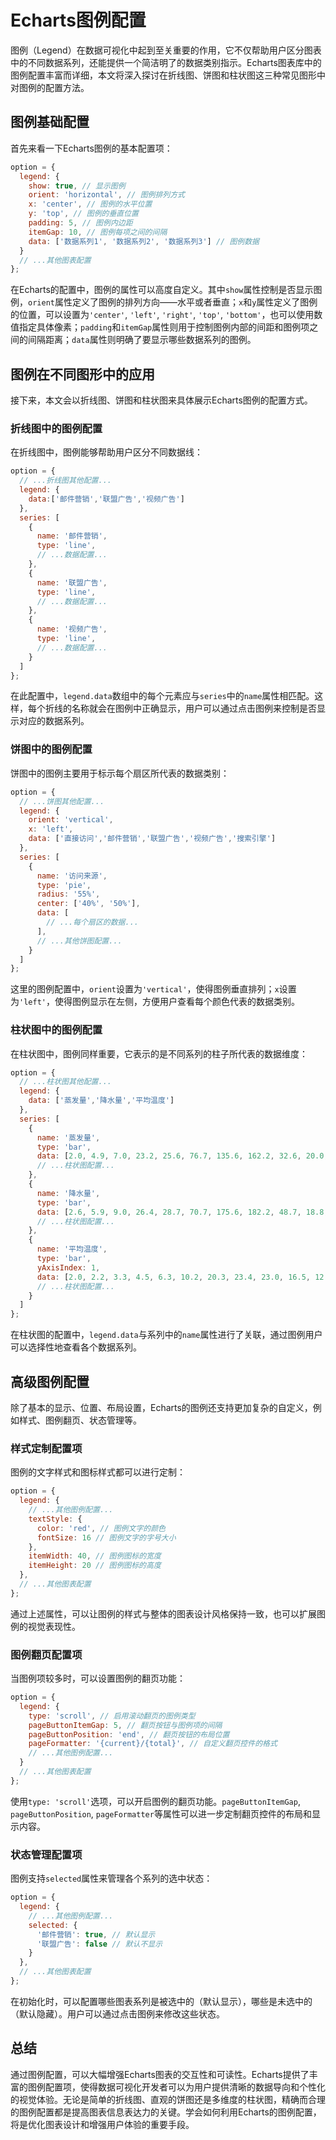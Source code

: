 # Echarts图例配置

图例（Legend）在数据可视化中起到至关重要的作用，它不仅帮助用户区分图表中的不同数据系列，还能提供一个简洁明了的数据类别指示。Echarts图表库中的图例配置丰富而详细，本文将深入探讨在折线图、饼图和柱状图这三种常见图形中对图例的配置方法。

## 图例基础配置

首先来看一下Echarts图例的基本配置项：

```javascript
option = {
  legend: {
    show: true, // 显示图例
    orient: 'horizontal', // 图例排列方式
    x: 'center', // 图例的水平位置
    y: 'top', // 图例的垂直位置
    padding: 5, // 图例内边距
    itemGap: 10, // 图例每项之间的间隔
    data: ['数据系列1', '数据系列2', '数据系列3'] // 图例数据
  }
  // ...其他图表配置
};
```

在Echarts的配置中，图例的属性可以高度自定义。其中`show`属性控制是否显示图例，`orient`属性定义了图例的排列方向——水平或者垂直；`x`和`y`属性定义了图例的位置，可以设置为`'center'`, `'left'`, `'right'`, `'top'`, `'bottom'`，也可以使用数值指定具体像素；`padding`和`itemGap`属性则用于控制图例内部的间距和图例项之间的间隔距离；`data`属性则明确了要显示哪些数据系列的图例。

## 图例在不同图形中的应用

接下来，本文会以折线图、饼图和柱状图来具体展示Echarts图例的配置方式。

### 折线图中的图例配置

在折线图中，图例能够帮助用户区分不同数据线：

```javascript
option = {
  // ...折线图其他配置...
  legend: {
    data:['邮件营销','联盟广告','视频广告']
  },
  series: [
    {
      name: '邮件营销',
      type: 'line',
      // ...数据配置...
    },
    {
      name: '联盟广告',
      type: 'line',
      // ...数据配置...
    },
    {
      name: '视频广告',
      type: 'line',
      // ...数据配置...
    }
  ]
};
```

在此配置中，`legend.data`数组中的每个元素应与`series`中的`name`属性相匹配。这样，每个折线的名称就会在图例中正确显示，用户可以通过点击图例来控制是否显示对应的数据系列。

### 饼图中的图例配置

饼图中的图例主要用于标示每个扇区所代表的数据类别：

```javascript
option = {
  // ...饼图其他配置...
  legend: {
    orient: 'vertical',
    x: 'left',
    data: ['直接访问','邮件营销','联盟广告','视频广告','搜索引擎']
  },
  series: [
    {
      name: '访问来源',
      type: 'pie',
      radius: '55%',
      center: ['40%', '50%'],
      data: [
        // ...每个扇区的数据...
      ],
      // ...其他饼图配置...
    }
  ]
};
```

这里的图例配置中，`orient`设置为`'vertical'`，使得图例垂直排列；`x`设置为`'left'`，使得图例显示在左侧，方便用户查看每个颜色代表的数据类别。

### 柱状图中的图例配置

在柱状图中，图例同样重要，它表示的是不同系列的柱子所代表的数据维度：

```javascript
option = {
  // ...柱状图其他配置...
  legend: {
    data: ['蒸发量','降水量','平均温度']
  },
  series: [
    {
      name: '蒸发量',
      type: 'bar',
      data: [2.0, 4.9, 7.0, 23.2, 25.6, 76.7, 135.6, 162.2, 32.6, 20.0, 6.4, 3.3],
      // ...柱状图配置...
    },
    {
      name: '降水量',
      type: 'bar',
      data: [2.6, 5.9, 9.0, 26.4, 28.7, 70.7, 175.6, 182.2, 48.7, 18.8, 6.0, 2.3],
      // ...柱状图配置...
    },
    {
      name: '平均温度',
      type: 'bar',
      yAxisIndex: 1,
      data: [2.0, 2.2, 3.3, 4.5, 6.3, 10.2, 20.3, 23.4, 23.0, 16.5, 12.0, 6.2],
      // ...柱状图配置...
    }
  ]
};
```

在柱状图的配置中，`legend.data`与系列中的`name`属性进行了关联，通过图例用户可以选择性地查看各个数据系列。

## 高级图例配置

除了基本的显示、位置、布局设置，Echarts的图例还支持更加复杂的自定义，例如样式、图例翻页、状态管理等。

### 样式定制配置项

图例的文字样式和图标样式都可以进行定制：

```javascript
option = {
  legend: {
    // ...其他图例配置...
    textStyle: {
      color: 'red', // 图例文字的颜色
      fontSize: 16 // 图例文字的字号大小
    },
    itemWidth: 40, // 图例图标的宽度
    itemHeight: 20 // 图例图标的高度
  },
  // ...其他图表配置
};
```

通过上述属性，可以让图例的样式与整体的图表设计风格保持一致，也可以扩展图例的视觉表现性。

### 图例翻页配置项

当图例项较多时，可以设置图例的翻页功能：

```javascript
option = {
  legend: {
    type: 'scroll', // 启用滚动翻页的图例类型
    pageButtonItemGap: 5, // 翻页按钮与图例项的间隔
    pageButtonPosition: 'end', // 翻页按钮的布局位置
    pageFormatter: '{current}/{total}', // 自定义翻页控件的格式
    // ...其他图例配置...
  }
  // ...其他图表配置
};
```

使用`type: 'scroll'`选项，可以开启图例的翻页功能。`pageButtonItemGap`, `pageButtonPosition`, `pageFormatter`等属性可以进一步定制翻页控件的布局和显示内容。

### 状态管理配置项

图例支持`selected`属性来管理各个系列的选中状态：

```javascript
option = {
  legend: {
    // ...其他图例配置...
    selected: {
      '邮件营销': true, // 默认显示
      '联盟广告': false // 默认不显示
    }
  },
  // ...其他图表配置
};
```

在初始化时，可以配置哪些图表系列是被选中的（默认显示），哪些是未选中的（默认隐藏）。用户可以通过点击图例来修改这些状态。

## 总结

通过图例配置，可以大幅增强Echarts图表的交互性和可读性。Echarts提供了丰富的图例配置项，使得数据可视化开发者可以为用户提供清晰的数据导向和个性化的视觉体验。无论是简单的折线图、直观的饼图还是多维度的柱状图，精确而合理的图例配置都是提高图表信息表达力的关键。学会如何利用Echarts的图例配置，将是优化图表设计和增强用户体验的重要手段。